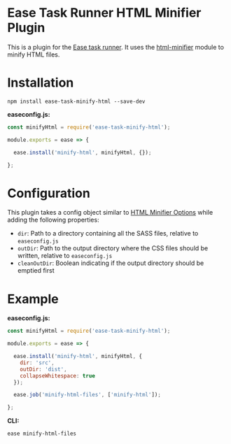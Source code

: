 # Ease Task Runner HTML Minifier Plugin

This is a plugin for the [Ease task runner](https://github.com/chisel/ease). It uses the [html-minifier](https://www.npmjs.com/package/html-minifier) module to minify HTML files.

# Installation

```
npm install ease-task-minify-html --save-dev
```

**easeconfig.js:**
```js
const minifyHtml = require('ease-task-minify-html');

module.exports = ease => {

  ease.install('minify-html', minifyHtml, {});

};
```

# Configuration

This plugin takes a config object similar to [HTML Minifier Options](https://www.npmjs.com/package/html-minifier#options-quick-reference) while adding the following properties:
  - `dir`: Path to a directory containing all the SASS files, relative to `easeconfig.js`
  - `outDir`: Path to the output directory where the CSS files should be written, relative to `easeconfig.js`
  - `cleanOutDir`: Boolean indicating if the output directory should be emptied first

# Example

**easeconfig.js:**
```js
const minifyHtml = require('ease-task-minify-html');

module.exports = ease => {

  ease.install('minify-html', minifyHtml, {
    dir: 'src',
    outDir: 'dist',
    collapseWhitespace: true
  });

  ease.job('minify-html-files', ['minify-html']);

};
```

**CLI:**
```
ease minify-html-files
```
